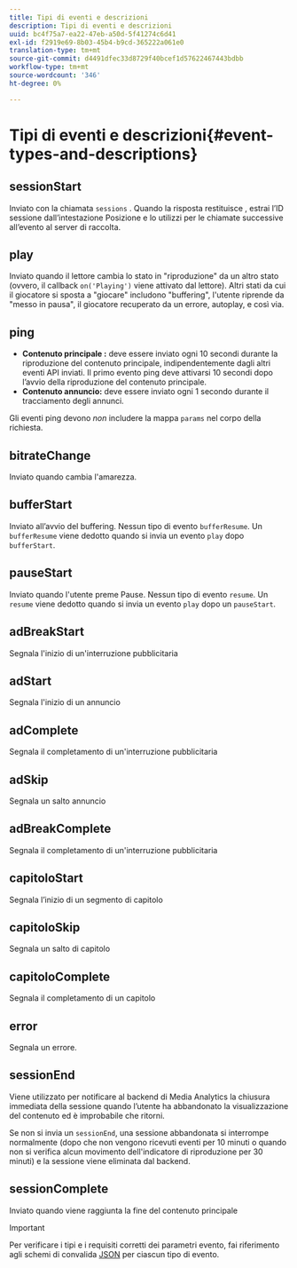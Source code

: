 ```yaml
---
title: Tipi di eventi e descrizioni
description: Tipi di eventi e descrizioni
uuid: bc4f75a7-ea22-47eb-a50d-5f41274c6d41
exl-id: f2919e69-8b03-45b4-b9cd-365222a061e0
translation-type: tm+mt
source-git-commit: d4491dfec33d8729f40bcef1d57622467443bdbb
workflow-type: tm+mt
source-wordcount: '346'
ht-degree: 0%

---
```


# Tipi di eventi e descrizioni{#event-types-and-descriptions}

## sessionStart

Inviato con la chiamata `sessions` . Quando la risposta restituisce , estrai l’ID sessione dall’intestazione Posizione e lo utilizzi per le chiamate successive all’evento al server di raccolta.

## play

Inviato quando il lettore cambia lo stato in &quot;riproduzione&quot; da un altro stato (ovvero, il callback `on('Playing')` viene attivato dal lettore). Altri stati da cui il giocatore si sposta a &quot;giocare&quot; includono &quot;buffering&quot;, l&#39;utente riprende da &quot;messo in pausa&quot;, il giocatore recuperato da un errore, autoplay, e così via.

## ping

* **Contenuto principale :** deve essere inviato ogni 10 secondi durante la riproduzione del contenuto principale, indipendentemente dagli altri eventi API inviati. Il primo evento ping deve attivarsi 10 secondi dopo l’avvio della riproduzione del contenuto principale.
* **Contenuto annuncio:** deve essere inviato ogni 1 secondo durante il tracciamento degli annunci.

Gli eventi ping devono *non* includere la mappa `params` nel corpo della richiesta.

## bitrateChange

Inviato quando cambia l&#39;amarezza.

## bufferStart

Inviato all’avvio del buffering. Nessun tipo di evento `bufferResume`. Un `bufferResume` viene dedotto quando si invia un evento `play` dopo `bufferStart`.

## pauseStart

Inviato quando l&#39;utente preme Pause. Nessun tipo di evento `resume`. Un `resume` viene dedotto quando si invia un evento `play` dopo un `pauseStart`.

## adBreakStart

Segnala l&#39;inizio di un&#39;interruzione pubblicitaria

## adStart

Segnala l&#39;inizio di un annuncio

## adComplete

Segnala il completamento di un&#39;interruzione pubblicitaria

## adSkip

Segnala un salto annuncio

## adBreakComplete

Segnala il completamento di un&#39;interruzione pubblicitaria

## capitoloStart

Segnala l’inizio di un segmento di capitolo

## capitoloSkip

Segnala un salto di capitolo

## capitoloComplete

Segnala il completamento di un capitolo

## error

Segnala un errore.

## sessionEnd

Viene utilizzato per notificare al backend di Media Analytics la chiusura immediata della sessione quando l’utente ha abbandonato la visualizzazione del contenuto ed è improbabile che ritorni.

Se non si invia un `sessionEnd`, una sessione abbandonata si interrompe normalmente (dopo che non vengono ricevuti eventi per 10 minuti o quando non si verifica alcun movimento dell&#39;indicatore di riproduzione per 30 minuti) e la sessione viene eliminata dal backend.

## sessionComplete

Inviato quando viene raggiunta la fine del contenuto principale

>[!IMPORTANT]
>
>Per verificare i tipi e i requisiti corretti dei parametri evento, fai riferimento agli schemi di convalida [JSON](/help/media-collection-api/mc-api-ref/mc-api-json-validation.md) per ciascun tipo di evento.
